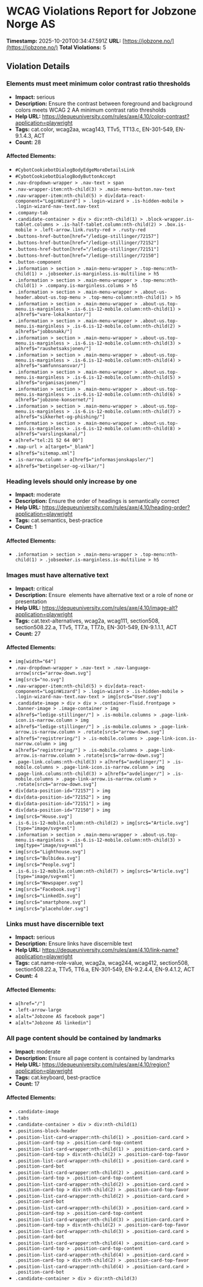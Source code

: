 # WCAG Violations Report for Jobzone Norge AS

**Timestamp:** 2025-10-20T00:34:47.591Z
**URL:** [https://jobzone.no/](https://jobzone.no/)
**Total Violations:** 5

## Violation Details

### Elements must meet minimum color contrast ratio thresholds

- **Impact:** serious
- **Description:** Ensure the contrast between foreground and background colors meets WCAG 2 AA minimum contrast ratio thresholds
- **Help URL:** https://dequeuniversity.com/rules/axe/4.10/color-contrast?application=playwright
- **Tags:** cat.color, wcag2aa, wcag143, TTv5, TT13.c, EN-301-549, EN-9.1.4.3, ACT
- **Count:** 28

#### Affected Elements:

- `#CybotCookiebotDialogBodyEdgeMoreDetailsLink`
- `#CybotCookiebotDialogBodyButtonAccept`
- `.nav-dropdown-wrapper > .nav-text > span`
- `.nav-wrapper-item:nth-child(3) > .main-menu-button.nav-text`
- `.nav-wrapper-item:nth-child(5) > div[data-react-component="LoginWizard"] > .login-wizard > .is-hidden-mobile > .login-wizard-nav-text.nav-text`
- `.company-tab`
- `.candidate-container > div > div:nth-child(1) > .block-wrapper.is-tablet.columns > .is-half-tablet.column:nth-child(2) > .box.is-mobile > .left-arrow.link.rusty-red > .rusty-red`
- `.buttons-href-button[href="/ledige-stillinger/72157"]`
- `.buttons-href-button[href="/ledige-stillinger/72152"]`
- `.buttons-href-button[href="/ledige-stillinger/72151"]`
- `.buttons-href-button[href="/ledige-stillinger/72150"]`
- `.button-component`
- `.information > section > .main-menu-wrapper > .top-menu:nth-child(1) > .jobseeker.is-marginless.is-multiline > h5`
- `.information > section > .main-menu-wrapper > .top-menu:nth-child(1) > .company.is-marginless.colums > h5`
- `.information > section > .main-menu-wrapper > .about-us-header.about-us.top-menu > .top-menu-column:nth-child(1) > h5`
- `.information > section > .main-menu-wrapper > .about-us.top-menu.is-marginless > .is-6.is-12-mobile.column:nth-child(1) > a[href$="vare-lokalkontor/"]`
- `.information > section > .main-menu-wrapper > .about-us.top-menu.is-marginless > .is-6.is-12-mobile.column:nth-child(2) > a[href$="jobbsnakk/"]`
- `.information > section > .main-menu-wrapper > .about-us.top-menu.is-marginless > .is-6.is-12-mobile.column:nth-child(3) > a[href$="raushetsaksjonen/"]`
- `.information > section > .main-menu-wrapper > .about-us.top-menu.is-marginless > .is-6.is-12-mobile.column:nth-child(4) > a[href$="samfunnsansvar/"]`
- `.information > section > .main-menu-wrapper > .about-us.top-menu.is-marginless > .is-6.is-12-mobile.column:nth-child(5) > a[href$="organisasjonen/"]`
- `.information > section > .main-menu-wrapper > .about-us.top-menu.is-marginless > .is-6.is-12-mobile.column:nth-child(6) > a[href$="jobzone-konsernet/"]`
- `.information > section > .main-menu-wrapper > .about-us.top-menu.is-marginless > .is-6.is-12-mobile.column:nth-child(7) > a[href$="sikkerhet-og-phishing/"]`
- `.information > section > .main-menu-wrapper > .about-us.top-menu.is-marginless > .is-6.is-12-mobile.column:nth-child(8) > a[href$="varslingskanal/"]`
- `a[href="tel:21 52 64 00"]`
- `.map-url > a[target="_blank"]`
- `a[href$="sitemap.xml"]`
- `.is-narrow.column > a[href$="informasjonskapsler/"]`
- `a[href$="betingelser-og-vilkar/"]`

### Heading levels should only increase by one

- **Impact:** moderate
- **Description:** Ensure the order of headings is semantically correct
- **Help URL:** https://dequeuniversity.com/rules/axe/4.10/heading-order?application=playwright
- **Tags:** cat.semantics, best-practice
- **Count:** 1

#### Affected Elements:

- `.information > section > .main-menu-wrapper > .top-menu:nth-child(1) > .jobseeker.is-marginless.is-multiline > h5`

### Images must have alternative text

- **Impact:** critical
- **Description:** Ensure <img> elements have alternative text or a role of none or presentation
- **Help URL:** https://dequeuniversity.com/rules/axe/4.10/image-alt?application=playwright
- **Tags:** cat.text-alternatives, wcag2a, wcag111, section508, section508.22.a, TTv5, TT7.a, TT7.b, EN-301-549, EN-9.1.1.1, ACT
- **Count:** 27

#### Affected Elements:

- `img[width="64"]`
- `.nav-dropdown-wrapper > .nav-text > .nav-language-arrow[src$="arrow-down.svg"]`
- `img[src$="no.svg"]`
- `.nav-wrapper-item:nth-child(5) > div[data-react-component="LoginWizard"] > .login-wizard > .is-hidden-mobile > .login-wizard-nav-text.nav-text > img[src$="User.svg"]`
- `.candidate-image > div > div > .container-fluid.frontpage > .banner-image > .image-container > img`
- `a[href$="ledige-stillinger/"] > .is-mobile.columns > .page-link-icon.is-narrow.column > img`
- `a[href$="ledige-stillinger/"] > .is-mobile.columns > .page-link-arrow.is-narrow.column > .rotate[src$="arrow-down.svg"]`
- `a[href$="registrering/"] > .is-mobile.columns > .page-link-icon.is-narrow.column > img`
- `a[href$="registrering/"] > .is-mobile.columns > .page-link-arrow.is-narrow.column > .rotate[src$="arrow-down.svg"]`
- `.page-link.colums:nth-child(3) > a[href$="avdelinger/"] > .is-mobile.columns > .page-link-icon.is-narrow.column > img`
- `.page-link.colums:nth-child(3) > a[href$="avdelinger/"] > .is-mobile.columns > .page-link-arrow.is-narrow.column > .rotate[src$="arrow-down.svg"]`
- `div[data-position-id="72157"] > img`
- `div[data-position-id="72152"] > img`
- `div[data-position-id="72151"] > img`
- `div[data-position-id="72150"] > img`
- `img[src$="House.svg"]`
- `.is-6.is-12-mobile.column:nth-child(2) > img[src$="Article.svg"][type="image/svg+xml"]`
- `.information > section > .main-menu-wrapper > .about-us.top-menu.is-marginless > .is-6.is-12-mobile.column:nth-child(3) > img[type="image/svg+xml"]`
- `img[src$="Lighthouse.svg"]`
- `img[src$="Bulbidea.svg"]`
- `img[src$="People.svg"]`
- `.is-6.is-12-mobile.column:nth-child(7) > img[src$="Article.svg"][type="image/svg+xml"]`
- `img[src$="Newspaper.svg"]`
- `img[src$="Facebook.svg"]`
- `img[src$="LinkedIn.svg"]`
- `img[src$="smartphone.svg"]`
- `img[src$="placeholder.svg"]`

### Links must have discernible text

- **Impact:** serious
- **Description:** Ensure links have discernible text
- **Help URL:** https://dequeuniversity.com/rules/axe/4.10/link-name?application=playwright
- **Tags:** cat.name-role-value, wcag2a, wcag244, wcag412, section508, section508.22.a, TTv5, TT6.a, EN-301-549, EN-9.2.4.4, EN-9.4.1.2, ACT
- **Count:** 4

#### Affected Elements:

- `a[href="/"]`
- `.left-arrow-large`
- `a[alt="Jobzone AS facebook page"]`
- `a[alt="Jobzone AS linkedin"]`

### All page content should be contained by landmarks

- **Impact:** moderate
- **Description:** Ensure all page content is contained by landmarks
- **Help URL:** https://dequeuniversity.com/rules/axe/4.10/region?application=playwright
- **Tags:** cat.keyboard, best-practice
- **Count:** 17

#### Affected Elements:

- `.candidate-image`
- `.tabs`
- `.candidate-container > div > div:nth-child(1)`
- `.positions-block-header`
- `.position-list-card-wrapper:nth-child(1) > .position-card.card > .position-card-top > .position-card-top-content`
- `.position-list-card-wrapper:nth-child(1) > .position-card.card > .position-card-top > div:nth-child(2) > .position-card-top-favor`
- `.position-list-card-wrapper:nth-child(1) > .position-card.card > .position-card-bot`
- `.position-list-card-wrapper:nth-child(2) > .position-card.card > .position-card-top > .position-card-top-content`
- `.position-list-card-wrapper:nth-child(2) > .position-card.card > .position-card-top > div:nth-child(2) > .position-card-top-favor`
- `.position-list-card-wrapper:nth-child(2) > .position-card.card > .position-card-bot`
- `.position-list-card-wrapper:nth-child(3) > .position-card.card > .position-card-top > .position-card-top-content`
- `.position-list-card-wrapper:nth-child(3) > .position-card.card > .position-card-top > div:nth-child(2) > .position-card-top-favor`
- `.position-list-card-wrapper:nth-child(3) > .position-card.card > .position-card-bot`
- `.position-list-card-wrapper:nth-child(4) > .position-card.card > .position-card-top > .position-card-top-content`
- `.position-list-card-wrapper:nth-child(4) > .position-card.card > .position-card-top > div:nth-child(2) > .position-card-top-favor`
- `.position-list-card-wrapper:nth-child(4) > .position-card.card > .position-card-bot`
- `.candidate-container > div > div:nth-child(3)`
